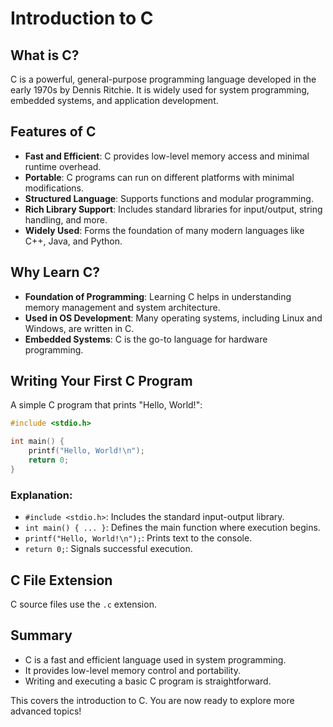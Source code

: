 # Introduction to C

## What is C?

C is a powerful, general-purpose programming language developed in the early 1970s by Dennis Ritchie. It is widely used for system programming, embedded systems, and application development.

## Features of C

- **Fast and Efficient**: C provides low-level memory access and minimal runtime overhead.
- **Portable**: C programs can run on different platforms with minimal modifications.
- **Structured Language**: Supports functions and modular programming.
- **Rich Library Support**: Includes standard libraries for input/output, string handling, and more.
- **Widely Used**: Forms the foundation of many modern languages like C++, Java, and Python.

## Why Learn C?

- **Foundation of Programming**: Learning C helps in understanding memory management and system architecture.
- **Used in OS Development**: Many operating systems, including Linux and Windows, are written in C.
- **Embedded Systems**: C is the go-to language for hardware programming.

## Writing Your First C Program

A simple C program that prints "Hello, World!":

```c
#include <stdio.h>

int main() {
    printf("Hello, World!\n");
    return 0;
}
```

### Explanation:

- `#include <stdio.h>`: Includes the standard input-output library.
- `int main() { ... }`: Defines the main function where execution begins.
- `printf("Hello, World!\n");`: Prints text to the console.
- `return 0;`: Signals successful execution.

## C File Extension

C source files use the `.c` extension.

## Summary

- C is a fast and efficient language used in system programming.
- It provides low-level memory control and portability.
- Writing and executing a basic C program is straightforward.

This covers the introduction to C. You are now ready to explore more advanced topics!
